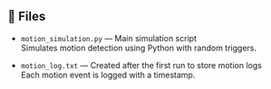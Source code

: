 ## 📁 Files

- `motion_simulation.py` — Main simulation script  
  Simulates motion detection using Python with random triggers.

- `motion_log.txt` — Created after the first run to store motion logs  
  Each motion event is logged with a timestamp.
